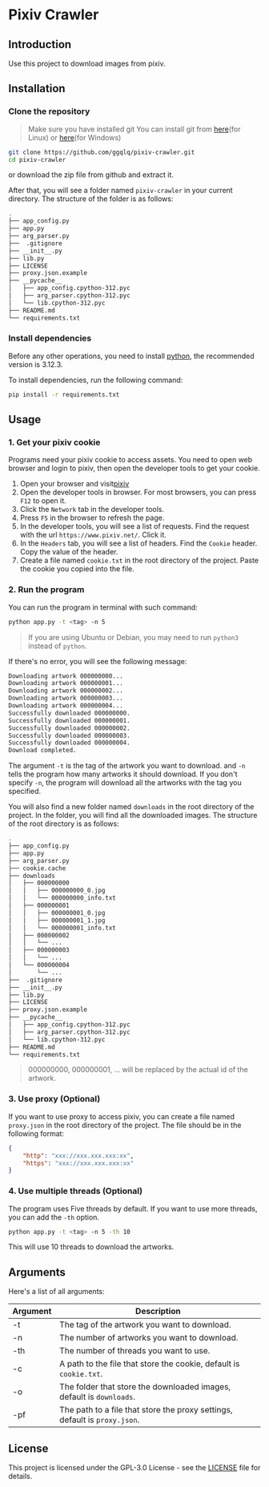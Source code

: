 # Pixiv Crawler

## Introduction

Use this project to download images from pixiv.

## Installation

### Clone the repository

> Make sure you have installed git
> You can install git from [here](https://git-scm.com/downloads)(for Linux) or [here](https://github.com/git-for-windows/git/releases/)(for Windows)

```bash
git clone https://github.com/ggqlq/pixiv-crawler.git
cd pixiv-crawler
```

or download the zip file from github and extract it.

After that, you will see a folder named `pixiv-crawler` in your current directory.
The structure of the folder is as follows:

```bash
.
├── app_config.py
├── app.py
├── arg_parser.py
├──  .gitignore
├── __init__.py
├── lib.py
├── LICENSE
├── proxy.json.example
├── __pycache__
│   ├── app_config.cpython-312.pyc
│   ├── arg_parser.cpython-312.pyc
│   └── lib.cpython-312.pyc
├── README.md
└── requirements.txt
```

### Install dependencies

Before any other operations, you need to install [python](https://www.python.org/downloads/), the recommended version is 3.12.3.

To install dependencies, run the following command:

```bash
pip install -r requirements.txt

```

## Usage

### 1. Get your pixiv cookie

Programs need your pixiv cookie to access assets. You need to open web browser and login to pixiv, then open the developer tools to get your cookie.

1. Open your browser and visit[pixiv](https://www.pixiv.net)
2. Open the developer tools in browser. For most browsers, you can press `F12` to open it.
3. Click the `Network` tab in the developer tools.
4. Press `F5` in the browser to refresh the page.
5. In the developer tools, you will see a list of requests. Find the request with the url `https://www.pixiv.net/`. Click it.
6. In the `Headers` tab, you will see a list of headers. Find the `Cookie` header. Copy the value of the header.
7. Create a file named `cookie.txt` in the root directory of the project. Paste the cookie you copied into the file.

### 2. Run the program

You can run the program in terminal with such command:

```bash
python app.py -t <tag> -n 5
```

> If you are using Ubuntu or Debian, you may need to run `python3` instead of `python`.

If there's no error, you will see the following message:

```bash
Downloading artwork 000000000...
Downloading artwork 000000001...
Downloading artwork 000000002...
Downloading artwork 000000003...
Downloading artwork 000000004...
Successfully downloaded 000000000.
Successfully downloaded 000000001.
Successfully downloaded 000000002.
Successfully downloaded 000000003.
Successfully downloaded 000000004.
Download completed.

```

The argument `-t` is the tag of the artwork you want to download. and `-n` tells the program how many artworks it should download. If you don't specify `-n`, the program will download all the artworks with the tag you specified.

You will also find a new folder named `downloads` in the root directory of the project. In the folder, you will find all the downloaded images.
The structure of the root directory is as follows:

```bash
.
├── app_config.py
├── app.py
├── arg_parser.py
├── cookie.cache
├── downloads
│   ├── 000000000
│   │   ├── 000000000_0.jpg
│   │   └── 000000000_info.txt
│   ├── 000000001
│   │   ├── 000000001_0.jpg
│   │   ├── 000000001_1.jpg
│   │   └── 000000001_info.txt
│   ├── 000000002
│   │   └── ...
│   ├── 000000003
│   │   └── ...
│   └── 000000004
│       └── ...
├──  .gitignore
├── __init__.py
├── lib.py
├── LICENSE
├── proxy.json.example
├── __pycache__
│   ├── app_config.cpython-312.pyc
│   ├── arg_parser.cpython-312.pyc
│   └── lib.cpython-312.pyc
├── README.md
└── requirements.txt
```

> 000000000, 000000001, ... will be replaced by the actual id of the artwork.

### 3. Use proxy (Optional)

If you want to use proxy to access pixiv, you can create a file named `proxy.json` in the root directory of the project. The file should be in the following format:

```json
{
    "http": "xxx://xxx.xxx.xxx:xx",
    "https": "xxx://xxx.xxx.xxx:xx"
}
```

### 4. Use multiple threads (Optional)

The program uses Five threads by default. If you want to use more threads, you can add the `-th` option.

```bash
python app.py -t <tag> -n 5 -th 10
```

This will use 10 threads to download the artworks.

## Arguments

Here's a list of all arguments:

| Argument | Description |
| -------- | ----------- |
| -t       | The tag of the artwork you want to download. |
| -n       | The number of artworks you want to download. |
| -th      | The number of threads you want to use. |
| -c       | A path to the file that store the cookie, default is `cookie.txt`. |
| -o       | The folder that store the downloaded images, default is `downloads`. |
| -pf      | The path to a file that store the proxy settings, default is `proxy.json`. |

## License

This project is licensed under the GPL-3.0 License - see the [LICENSE](LICENSE) file for details.
